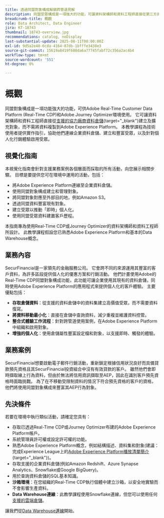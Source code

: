 ```yaml
---
title: 透過同盟對象構成解鎖跨管道見解
description: 同盟受眾構成是一項強大的功能，可讓資料架構師和資料工程師直接從第三方資料倉儲建立受眾，並擴充受眾。
breadcrumb-title: 概觀
role: Data Architect, Data Engineer
jira: KT-18743
thumbnail: 18743-overview.jpg
recommendations: catalog, noDisplay
last-substantial-update: 2025-08-11T00:00:00Z
exl-id: 9d5a2e40-6cda-4164-87db-1bfffe3438e3
source-git-commit: 15619a8419f608da6a77745fabf72c356a2ac4b4
workflow-type: tm+mt
source-wordcount: '551'
ht-degree: 0%

---
```


# 概觀

同盟對象構成是一項功能強大的功能，可供Adobe Real-Time Customer Data Platform (Real-Time CDP)和Adobe Journey Optimizer環境使用。 它可讓資料架構師和資料工程師直接從[支援的協力廠商資料倉儲](https://experienceleague.adobe.com/zh-hant/docs/federated-audience-composition/using/start/access-prerequisites){target="_blank"}建立及擴充對象，而不需將資料複製到Adobe Experience Platform。 本教學課程為技術使用者提供實作指引，協助他們連線企業資料倉儲、建立和豐富受眾，以及針對個人化行銷體驗啟用受眾。

## 視覺化指南

本視覺化指南會針對支援業務案例各個層面而採取的所有活動，向您展示相關步驟。 目標是要提供您可在環境中運用的活動，包括：

- 將Adobe Experience Platform連線至企業資料倉儲。
- 使用同盟對象構成建立和管理對象。
- 將同盟對象對應至外部目的地，例如Amazon S3。
- 透過同盟資料豐富現有對象。
- 建立受眾以推動「即時」個人化。
- 使用同盟受眾資料建置客戶歷程。

本指南專為使用Real-Time CDP或Journey Optimizer的資料架構師和資料工程師所設計。 此教學課程假設您已熟悉Adobe Experience Platform和基本的Data Warehouse概念。

## 業務內容

SecurFinancial是一家領先的金融服務公司。 它會跨不同的來源運用其豐富的客戶資料，為許多區段提供個人化的優惠方案和行銷活動。 他們計畫使用Adobe的Real-Time CDP同盟對象構成功能，此功能可讓企業使用其現有的資料倉儲，同時使用Adobe Experience Platform的應用程式來提供個人化的客戶體驗。 主要優點包括：

- **存取倉儲資料**：從支援的資料倉儲中的資料集建立高價值受眾，而不需要資料復寫。
- **將資料移動最小化**：直接在倉儲中查詢資料，減少重複並維護資料控管。
- **整合式體驗工作流程**：針對跨管道使用案例，在Adobe Experience Platform中組織和啟用對象。
- **增強的個人化**：使用倉儲屬性豐富設定檔和對象，以支援即時、觸發的體驗。

## 業務案例

SecurFinancial想要啟動電子郵件行銷活動，重新鎖定根據信用狀況良好而具備貸款預先資格且其SecurFinancial投資組合中沒有有效貸款的客戶。 雖然他們會即時擷取線上行為資料，但由於無法將信用資訊擷取至AEP，因此在識別客戶預先資格時面臨挑戰。 為了在不移動受限制資料的情況下符合預先資格的客戶的資格，他們將使用同盟對象構成來豐富其AEP行為對象。

## 先決條件

若要在環境中執行類似活動，請確定您具有：

- 存取已透過Real-Time CDP或Journey Optimizer布建的Adobe Experience Platform帳戶。
- 系統管理員許可權或設定許可權的功能。
- 熟悉Adobe Experience Platform概念，例如結構描述、資料集和對象(建議：完成Experience League上的[Adobe Experience Platform播放清單簡介](https://experienceleague.adobe.com/zh-hant/playlists/experience-platform-introduction?lang=en){target="_blank"})。
- 存取支援的企業資料倉儲(例如Amazon Redshift、Azure Synapse Analytics、Snowflake或Google BigQuery)。
- 用於查詢資料倉儲的SQL基本知識。
- **沙箱環境**：在您組織的Real-Time CDP執行個體中建立沙箱，以安全地實驗而不會影響生產資料。
- **Data Warehouse連線**：此教學課程使用Snowflake連線，但您可以使用任何[支援的雲端倉儲](https://experienceleague.adobe.com/zh-hant/docs/federated-audience-composition/using/start/access-prerequisites)。

讓我們從[Data Warehouse連線](data-warehouse-connection.md)開始。
